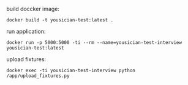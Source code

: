 build doccker image:
```
docker build -t yousician-test:latest .
```

run application:
```
docker run -p 5000:5000 -ti --rm --name=yousician-test-interview yousician-test:latest
```

upload fixtures:
```
docker exec -ti yousician-test-interview python /app/upload_fixtures.py
```
